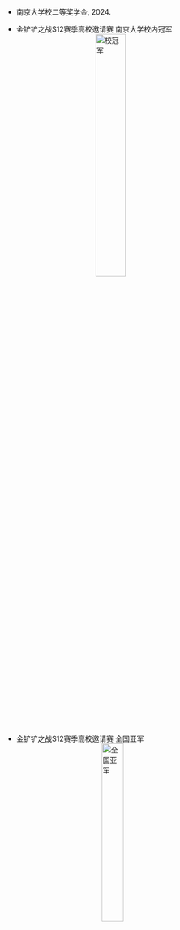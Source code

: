 - 南京大学校二等奖学金, 2024.  

- 金铲铲之战S12赛季高校邀请赛 南京大学校内冠军
<img src="./static/assets/img/xiaoguanjun.png" 
     alt="校冠军" 
     width="35%" 
     style="display:block; margin:0 auto">


- 金铲铲之战S12赛季高校邀请赛 全国亚军
<img src="./static/assets/img/yajun.jpeg" 
     alt="全国亚军" 
     width="30%" 
     style="display:block; margin:0 auto">
